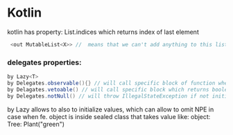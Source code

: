 # Kotlin

kotlin has property: List.indices which returns index of last element


``` java
 <out MutableList<X>> //  means that we can't add anything to this list, we can only read valuse from it

```

### delegates properties:

``` java
by Lazy<T>
by Delegates.observable(){} // will call specific block of function when the observed value has changed
by Delagates.vetoable() // will call specific block which returns boolean -> true assing new value
by Delegates.notNull() // will throw IllegalStateException if not initilized"
```
by Lazy allows to also to initialize values, which can allow to omit NPE in case when fe. object is inside sealed class that takes value like: object: Tree: Plant("green")

